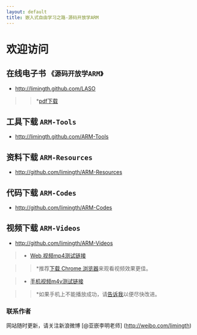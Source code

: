 ```yaml
---
layout: default
title: 嵌入式自由学习之路-源码开放学ARM
---
```


# 欢迎访问 

## 在线电子书 `《源码开放学ARM》`   
+ <http://limingth.github.com/LASO>   

>> *[pdf下载](LASO/LASO.zh.pdf)

## 工具下载 `ARM-Tools`   
+ <http://limingth.github.com/ARM-Tools>

## 资料下载 `ARM-Resources`   
+ <http://github.com/limingth/ARM-Resources>

## 代码下载 `ARM-Codes`   
+ <http://github.com/limingth/ARM-Codes>

## 视频下载 `ARM-Videos`   
+ <http://github.com/limingth/ARM-Videos>

>* [Web 视频mp4测试链接](http://limingth.github.com/ARM-Videos/video-demo/test-mp4.html)    

>> *推荐[下载 Chrome 浏览器](http://www.google.com/chrome)来观看视频效果更佳。

>* [手机视频m4v测试链接](http://limingth.github.com/ARM-Videos/video-demo2/test-m4v.html)   

>> *如果手机上不能播放成功，请[告诉我](mailto:2372614758@qq.com)以便尽快改进。



### 联系作者  
网站随时更新，请关注新浪微博 [@亚嵌李明老师] (http://weibo.com/limingth)
